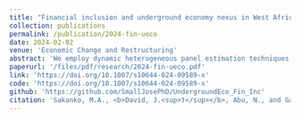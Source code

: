 ```yaml
---
title: "Financial inclusion and underground economy nexus in West Africa: Evidence from dynamic heterogeneous panel techniques"
collection: publications
permalink: /publication/2024-fin-ueco
date: 2024-02-02
venue: 'Economic Change and Restructuring'
abstract: 'We employ dynamic heterogeneous panel estimation techniques which include Dynamic Fixed Effects (DFE), Mean Group (MG), and Pooled Mean Group (PMG) estimators to explore the underground economy (UE) and financial inclusion (FI) relation for ten West African nations during the 2004-2021 period. Applying Pedroni cointegration test, the results present evidence of a long-term relation between UE and FI (alongside corruption, inflation rate, money supply, agricultural output, and trade). The results of panel estimation portray a long-term significant positive influence of FI on UE, but a short-term significant negative relation between FI and UE. In addition, corruption, money supply, and international trade have a long-term significant negative influence on UE, while inflation supports long-term expansion of UE. Also, a short-term significant negative relation exists between inflation (and trade) and UE, while a short-term significant positive relation is found between money supply and UE. The results of Dumitrescu-Hurlin causality test signal a one-way causality from FI to UE. Therefore, policies geared towards enhancing FI, reducing corruption and money supply, and improving international trade are recommended to reduce UE.'
paperurl: '/files/pdf/research/2024-fin-ueco.pdf'
link: 'https://doi.org/10.1007/s10644-024-09589-x'
code: 'https://doi.org/10.1007/s10644-024-09589-x'
github: 'https://github.com/SmallJosePhD/UndergroundEco_Fin_Inc'
citation: 'Sakanko, M.A., <b>David, J.<sup>†</sup></b>, Abu, N., and Gamal, A.A.M. (2024). &quot;Financial inclusion and underground economy nexus in West Africa: Evidence from dynamic heterogeneous panel techniques&quot;. <I>Economic Change and Restructuring</i>, <i>57</i>(8). doi:https://doi.org/10.1007/s10644-024-09589-x'
---
```

